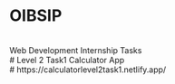# OIBSIP
<br>
Web Development Internship Tasks
<br>
# Level 2 Task1 Calculator App
<br>
# https://calculatorlevel2task1.netlify.app/
